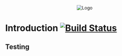 <p align="center">
  <img src="https://user-images.githubusercontent.com/8785025/29497056-c7204088-8595-11e7-8fc2-2ebe806735a1.png" alt="Logo">
</p>

# Introduction [![Build Status](https://travis-ci.org/libundo/libundo.svg?branch=master)](https://travis-ci.org/libundo/libundo)

## Testing

